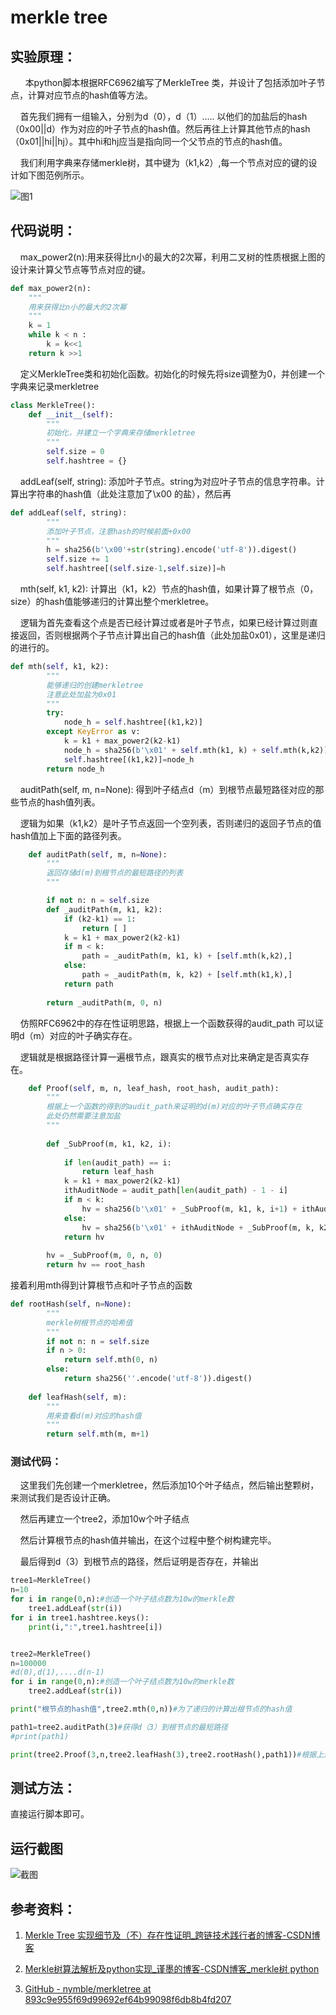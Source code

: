 # merkle tree

## 实验原理：

      本python脚本根据RFC6962编写了MerkleTree 类，并设计了包括添加叶子节点，计算对应节点的hash值等方法。

      首先我们拥有一组输入，分别为d（0），d（1）.....  以他们的加盐后的hash（0x00||d）作为对应的叶子节点的hash值。然后再往上计算其他节点的hash（0x01||hi||hj）。其中hi和hj应当是指向同一个父节点的节点的hash值。

      我们利用字典来存储merkle树，其中键为（k1,k2）,每一个节点对应的键的设计如下图范例所示。

![图1](./1.png)

## 代码说明：

    max_power2(n):用来获得比n小的最大的2次幂，利用二叉树的性质根据上图的设计来计算父节点等节点对应的键。

```python
def max_power2(n):
    """
    用来获得比n小的最大的2次幂
    """
    k = 1
    while k < n :
        k = k<<1
    return k >>1
```

    定义MerkleTree类和初始化函数。初始化的时候先将size调整为0，并创建一个字典来记录merkletree

```python
class MerkleTree():
    def __init__(self):
        """
        初始化，并建立一个字典来存储merkletree
        """
        self.size = 0
        self.hashtree = {} 
```

    addLeaf(self, string): 添加叶子节点。string为对应叶子节点的信息字符串。计算出字符串的hash值（此处注意加了\x00 的盐），然后再

```python
def addLeaf(self, string):
        """
        添加叶子节点，注意hash的时候前面+0x00
        """
        h = sha256(b'\x00'+str(string).encode('utf-8')).digest()
        self.size += 1
        self.hashtree[(self.size-1,self.size)]=h
```

    mth(self, k1, k2): 计算出（k1，k2）节点的hash值，如果计算了根节点（0，size）的hash值能够递归的计算出整个merkletree。

    逻辑为首先查看这个点是否已经计算过或者是叶子节点，如果已经计算过则直接返回，否则根据两个子节点计算出自己的hash值（此处加盐0x01），这里是递归的进行的。

```python
def mth(self, k1, k2):
        """ 
        能够递归的创建merkletree
        注意此处加盐为0x01
        """
        try:
            node_h = self.hashtree[(k1,k2)]
        except KeyError as v:   
            k = k1 + max_power2(k2-k1)
            node_h = sha256(b'\x01' + self.mth(k1, k) + self.mth(k,k2)).digest()
            self.hashtree[(k1,k2)]=node_h
        return node_h
```

    auditPath(self, m, n=None): 得到叶子结点d（m）到根节点最短路径对应的那些节点的hash值列表。

    逻辑为如果（k1,k2）是叶子节点返回一个空列表，否则递归的返回子节点的值hash值加上下面的路径列表。

```python
    def auditPath(self, m, n=None):
        """
        返回存储d(m)到根节点的最短路径的列表
        """

        if not n: n = self.size
        def _auditPath(m, k1, k2):
            if (k2-k1) == 1:
                return [ ] 
            k = k1 + max_power2(k2-k1)
            if m < k:
                path = _auditPath(m, k1, k) + [self.mth(k,k2),]
            else:
                path = _auditPath(m, k, k2) + [self.mth(k1,k),]
            return path
        
        return _auditPath(m, 0, n)
```



    仿照RFC6962中的存在性证明思路，根据上一个函数获得的audit_path 可以证明d（m）对应的叶子确实存在。

    逻辑就是根据路径计算一遍根节点，跟真实的根节点对比来确定是否真实存在。

```python
    def Proof(self, m, n, leaf_hash, root_hash, audit_path):
        """ 
        根据上一个函数的得到的audit_path来证明的d(m)对应的叶子节点确实存在
        此处仍然需要注意加盐
        """
        
        def _SubProof(m, k1, k2, i):
            
            if len(audit_path) == i:
                return leaf_hash
            k = k1 + max_power2(k2-k1)
            ithAuditNode = audit_path[len(audit_path) - 1 - i]
            if m < k:
                hv = sha256(b'\x01' + _SubProof(m, k1, k, i+1) + ithAuditNode ).digest()
            else:
                hv = sha256(b'\x01' + ithAuditNode + _SubProof(m, k, k2, i+1) ).digest()
            return hv
           
        hv = _SubProof(m, 0, n, 0)        
        return hv == root_hash
```

接着利用mth得到计算根节点和叶子节点的函数

```python
def rootHash(self, n=None):
        """ 
        merkle树根节点的哈希值
        """
        if not n: n = self.size
        if n > 0:
            return self.mth(0, n)
        else:
            return sha256(''.encode('utf-8')).digest()  
            
    def leafHash(self, m):
        """ 
        用来查看d(m)对应的hash值
        """
        return self.mth(m, m+1)
```

### 测试代码：

    这里我们先创建一个merkletree，然后添加10个叶子结点，然后输出整颗树，来测试我们是否设计正确。

    然后再建立一个tree2，添加10w个叶子结点

    然后计算根节点的hash值并输出，在这个过程中整个树构建完毕。

    最后得到d（3）到根节点的路径，然后证明是否存在，并输出

```python
tree1=MerkleTree()
n=10
for i in range(0,n):#创造一个叶子结点数为10w的merkle数
    tree1.addLeaf(str(i))
for i in tree1.hashtree.keys():
    print(i,":",tree1.hashtree[i])


tree2=MerkleTree()
n=100000
#d(0),d(1),....d(n-1)
for i in range(0,n):#创造一个叶子结点数为10w的merkle数
    tree2.addLeaf(str(i))

print("根节点的hash值",tree2.mth(0,n))#为了递归的计算出根节点的hash值

path1=tree2.auditPath(3)#获得d（3）到根节点的最短路径
#print(path1)

print(tree2.Proof(3,n,tree2.leafHash(3),tree2.rootHash(),path1))#根据上述路径判定d（3）是否在merkle树当中径判定d（3）是否在merkle树当中
```



## 测试方法：

直接运行脚本即可。

## 运行截图

![截图](./结果截图.png)

## 参考资料：

1. [Merkle Tree 实现细节及（不）存在性证明_跨链技术践行者的博客-CSDN博客](https://blog.csdn.net/shangsongwww/article/details/85339243)

2. [Merkle树算法解析及python实现_谨墨的博客-CSDN博客_merkle树 python](https://blog.csdn.net/weixin_43137080/article/details/115653424)

3. [GitHub - nymble/merkletree at 893c9e955f69d99692ef64b99098f6db8b4fd207](https://github.com/nymble/merkletree/tree/893c9e955f69d99692ef64b99098f6db8b4fd207)